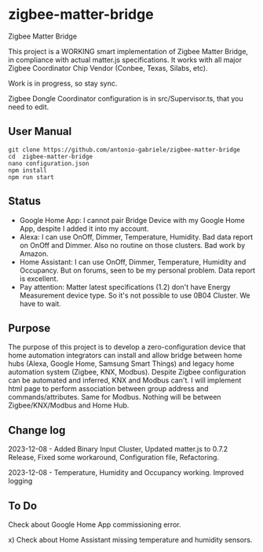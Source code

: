 # zigbee-matter-bridge
Zigbee Matter Bridge

This project is a WORKING smart implementation of Zigbee Matter Bridge, in compliance with actual matter.js specifications.
It works with all major Zigbee Coordinator Chip Vendor (Conbee, Texas, Silabs, etc).

Work is in progress, so stay sync.

Zigbee Dongle Coordinator configuration is in src/Supervisor.ts, that you need to edit.

## User Manual
```
git clone https://github.com/antonio-gabriele/zigbee-matter-bridge
cd  zigbee-matter-bridge
nano configuration.json
npm install
npm run start
```

## Status

- Google Home App: I cannot pair Bridge Device with my Google Home App, despite I added it into my account.
- Alexa: I can use OnOff, Dimmer, Temperature, Humidity. Bad data report on OnOff and Dimmer. Also no routine on those clusters. Bad work by Amazon.
- Home Assistant: I can use OnOff, Dimmer, Temperature, Humidity and Occupancy. But on forums, seen to be my personal problem. Data report is excellent.
- Pay attention: Matter latest specifications (1.2) don't have Energy Measurement device type. So it's not possible to use 0B04 Cluster. We have to wait.

## Purpose

The purpose of this project is to develop a zero-configuration device that home automation integrators can install and allow bridge between home hubs (Alexa, Google Home, Samsung Smart Things) and legacy home automation system (Zigbee, KNX, Modbus). Despite Zigbee configuration can be automated and inferred, KNX and Modbus can't. I will implement html page to perform association between group address and commands/attributes. Same for Modbus. Nothing will be between Zigbee/KNX/Modbus and Home Hub.

## Change log

2023-12-08 - Added Binary Input Cluster, Updated matter.js to 0.7.2 Release, Fixed some workaround, Configuration file, Refactoring.

2023-12-08 - Temperature, Humidity and Occupancy working. Improved logging

## To Do

Check about Google Home App commissioning error.

x) Check about Home Assistant missing temperature and humidity sensors.